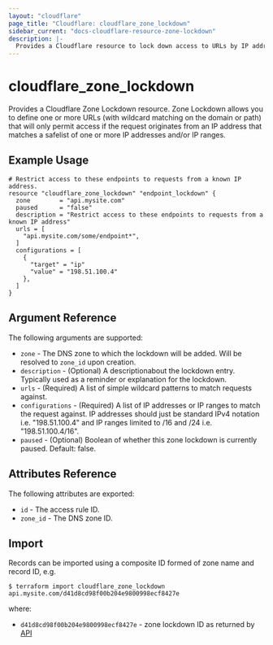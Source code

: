 ```yaml
---
layout: "cloudflare"
page_title: "Cloudflare: cloudflare_zone_lockdown"
sidebar_current: "docs-cloudflare-resource-zone-lockdown"
description: |-
  Provides a Cloudflare resource to lock down access to URLs by IP address or IP ranges.
---
```


# cloudflare_zone_lockdown

Provides a Cloudflare Zone Lockdown resource. Zone Lockdown allows you to define one or more URLs (with wildcard matching on the domain or path) that will only permit access if the request originates from an IP address that matches a safelist of one or more IP addresses and/or IP ranges.

## Example Usage

```hcl
# Restrict access to these endpoints to requests from a known IP address.
resource "cloudflare_zone_lockdown" "endpoint_lockdown" {
  zone        = "api.mysite.com"
  paused      = "false"
  description = "Restrict access to these endpoints to requests from a known IP address"
  urls = [
    "api.mysite.com/some/endpoint*",
  ]
  configurations = [
    {
      "target" = "ip"
      "value" = "198.51.100.4"
    },
  ]
}
```

## Argument Reference

The following arguments are supported:

* `zone` - The DNS zone to which the lockdown will be added. Will be resolved to `zone_id` upon creation.
* `description` - (Optional) A descriptionabout the lockdown entry. Typically used as a reminder or explanation for the lockdown.
* `urls` - (Required) A list of simple wildcard patterns to match requests against.
* `configurations` - (Required) A list of IP addresses or IP ranges to match the request against.  IP addresses should just be standard IPv4 notation i.e. "198.51.100.4" and IP ranges limited to /16 and /24 i.e. "198.51.100.4/16".
* `paused` - (Optional) Boolean of whether this zone lockdown is currently paused. Default: false.

## Attributes Reference

The following attributes are exported:

* `id` - The access rule ID.
* `zone_id` - The DNS zone ID.

## Import

Records can be imported using a composite ID formed of zone name and record ID, e.g.

```
$ terraform import cloudflare_zone_lockdown  api.mysite.com/d41d8cd98f00b204e9800998ecf8427e
```

where:

* `d41d8cd98f00b204e9800998ecf8427e` - zone lockdown ID as returned by [API](https://api.cloudflare.com/#zone-lockdown-list-lockdown-rules)
